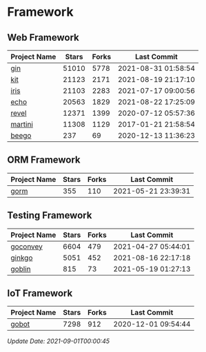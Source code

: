 # Framework

## Web Framework
| Project Name | Stars | Forks | Last Commit |
| ------------ | ----- | ----- | ----------- |
| [gin](https://github.com/gin-gonic/gin) | 51010 | 5778 | 2021-08-31 01:58:54 |
| [kit](https://github.com/go-kit/kit) | 21123 | 2171 | 2021-08-19 21:17:10 |
| [iris](https://github.com/kataras/iris) | 21103 | 2283 | 2021-07-17 09:00:56 |
| [echo](https://github.com/labstack/echo) | 20563 | 1829 | 2021-08-22 17:25:09 |
| [revel](https://github.com/revel/revel) | 12371 | 1399 | 2020-07-12 05:57:36 |
| [martini](https://github.com/go-martini/martini) | 11308 | 1129 | 2017-01-21 21:58:54 |
| [beego](https://github.com/astaxie/beego) | 237 | 69 | 2020-12-13 11:36:23 |

## ORM Framework
| Project Name | Stars | Forks | Last Commit |
| ------------ | ----- | ----- | ----------- |
| [gorm](https://github.com/jinzhu/gorm) | 355 | 110 | 2021-05-21 23:39:31 |

## Testing Framework
| Project Name | Stars | Forks | Last Commit |
| ------------ | ----- | ----- | ----------- |
| [goconvey](https://github.com/smartystreets/goconvey) | 6604 | 479 | 2021-04-27 05:44:01 |
| [ginkgo](https://github.com/onsi/ginkgo) | 5051 | 452 | 2021-08-16 22:17:18 |
| [goblin](https://github.com/franela/goblin) | 815 | 73 | 2021-05-19 01:27:13 |

## IoT Framework
| Project Name | Stars | Forks | Last Commit |
| ------------ | ----- | ----- | ----------- |
| [gobot](https://github.com/hybridgroup/gobot) | 7298 | 912 | 2020-12-01 09:54:44 |

*Update Date: 2021-09-01T00:00:45*
